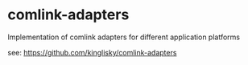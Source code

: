 # comlink-adapters

Implementation of comlink adapters for different application platforms

see: https://github.com/kinglisky/comlink-adapters